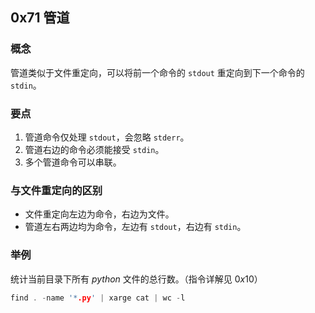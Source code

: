 ## 0x71 管道

### 概念

管道类似于文件重定向，可以将前一个命令的 `stdout` 重定向到下一个命令的 `stdin`。

### 要点

1. 管道命令仅处理 `stdout`，会忽略 `stderr`。
2. 管道右边的命令必须能接受 `stdin`。
3. 多个管道命令可以串联。

### 与文件重定向的区别

- 文件重定向左边为命令，右边为文件。
- 管道左右两边均为命令，左边有 `stdout`，右边有 `stdin`。

### 举例

统计当前目录下所有 $python$ 文件的总行数。（指令详解见 $0x10$）
``` C++
find . -name '*.py' | xarge cat | wc -l
```